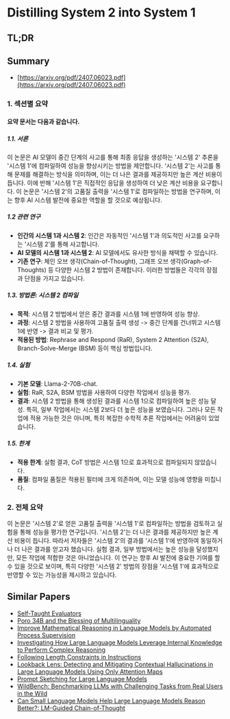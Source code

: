 # Distilling System 2 into System 1
## TL;DR
## Summary
- [https://arxiv.org/pdf/2407.06023.pdf](https://arxiv.org/pdf/2407.06023.pdf)

### 1. 섹션별 요약

#### 요약 문서는 다음과 같습니다.

##### 1.1. 서론

이 논문은 AI 모델이 중간 단계의 사고를 통해 최종 응답을 생성하는 '시스템 2' 추론을 '시스템 1'에 컴파일하여 성능을 향상시키는 방법을 제안합니다. '시스템 2'는 사고를 통해 문제를 해결하는 방식을 의미하며, 이는 더 나은 결과를 제공하지만 높은 계산 비용이 듭니다. 이에 반해 '시스템 1'은 직접적인 응답을 생성하여 더 낮은 계산 비용을 요구합니다. 이 논문은 '시스템 2'의 고품질 출력을 '시스템 1'로 컴파일하는 방법을 연구하며, 이는 향후 AI 시스템 발전에 중요한 역할을 할 것으로 예상됩니다.

##### 1.2 관련 연구

- **인간의 시스템 1과 시스템 2**: 인간은 자동적인 '시스템 1'과 의도적인 사고를 요구하는 '시스템 2'를 통해 사고합니다. 
- **AI 모델의 시스템 1과 시스템 2**: AI 모델에서도 유사한 방식을 채택할 수 있습니다.
- **기존 연구**: 체인 오브 생각(Chain-of-Thought), 그래프 오브 생각(Graph-of-Thoughts) 등 다양한 시스템 2 방법이 존재합니다. 이러한 방법들은 각각의 장점과 단점을 가지고 있습니다.

##### 1.3. 방법론: 시스템 2 컴파일

- **목적**: 시스템 2 방법에서 얻은 중간 결과를 시스템 1에 반영하여 성능 향상.
- **과정**: 시스템 2 방법을 사용하여 고품질 출력 생성 -> 중간 단계를 건너뛰고 시스템 1에 반영 -> 결과 비교 및 평가.
- **적용된 방법**: Rephrase and Respond (RaR), System 2 Attention (S2A), Branch-Solve-Merge (BSM) 등이 핵심 방법입니다.

##### 1.4. 실험

- **기본 모델**: Llama-2-70B-chat.
- **실험**: RaR, S2A, BSM 방법을 사용하여 다양한 작업에서 성능을 평가.
- **결과**: 시스템 2 방법을 통해 생성된 결과를 시스템 1으로 컴파일하여 높은 성능 달성. 특히, 일부 작업에서는 시스템 2보다 더 높은 성능을 보였습니다. 그러나 모든 작업에 적용 가능한 것은 아니며, 특히 복잡한 수학적 추론 작업에서는 어려움이 있었습니다.

##### 1.5. 한계

- **적용 한계**: 실험 결과, CoT 방법은 시스템 1으로 효과적으로 컴파일되지 않았습니다. 
- **품질**: 컴파일 품질은 적용된 필터에 크게 의존하며, 이는 모델 성능에 영향을 미칩니다.

### 2. 전체 요약

이 논문은 '시스템 2'로 얻은 고품질 출력을 '시스템 1'로 컴파일하는 방법을 검토하고 실험을 통해 성능을 평가한 연구입니다. '시스템 2'는 더 나은 결과를 제공하지만 높은 계산 비용이 듭니다. 따라서 저자들은 '시스템 2'의 결과를 '시스템 1'에 반영하여 동일하거나 더 나은 결과를 얻고자 했습니다. 실험 결과, 일부 방법에서는 높은 성능을 달성했지만, 모든 작업에 적합한 것은 아니었습니다. 이 연구는 향후 AI 발전에 중요한 기여를 할 수 있을 것으로 보이며, 특히 다양한 '시스템 2' 방법의 장점을 '시스템 1'에 효과적으로 반영할 수 있는 가능성을 제시하고 있습니다.

## Similar Papers
- [Self-Taught Evaluators](2408.02666.md)
- [Poro 34B and the Blessing of Multilinguality](2404.01856.md)
- [Improve Mathematical Reasoning in Language Models by Automated Process Supervision](2406.06592.md)
- [Investigating How Large Language Models Leverage Internal Knowledge to Perform Complex Reasoning](2406.19502.md)
- [Following Length Constraints in Instructions](2406.17744.md)
- [Lookback Lens: Detecting and Mitigating Contextual Hallucinations in Large Language Models Using Only Attention Maps](2407.07071.md)
- [Prompt Sketching for Large Language Models](2311.04954.md)
- [WildBench: Benchmarking LLMs with Challenging Tasks from Real Users in the Wild](2406.04770.md)
- [Can Small Language Models Help Large Language Models Reason Better?: LM-Guided Chain-of-Thought](2404.03414.md)

